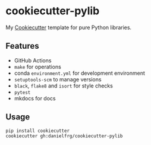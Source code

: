 # cookiecutter-pylib

My [Cookiecutter](https://github.com/audreyr/cookiecutter) template for pure Python libraries.

## Features

- GitHub Actions
- `make` for operations
- conda `environment.yml` for development environment
- `setuptools-scm` to manage versions
- `black`, `flake8` and `isort` for style checks
- `pytest`
- mkdocs for docs

## Usage

```
pip install cookiecutter
cookiecutter gh:danielfrg/cookiecutter-pylib
```
